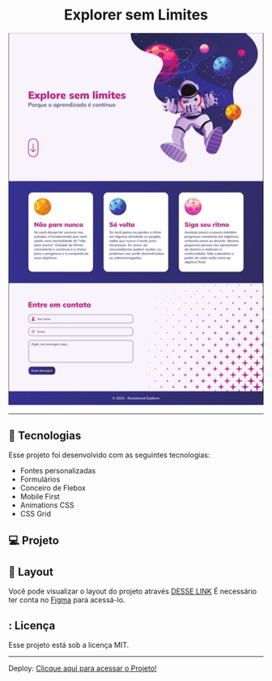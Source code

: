 <h1 align="center"> Explorer sem Limites </h1>

<p align="center">
  <img alt="imagem" src=./assets/Capa.jpg>
</p>

---

## 🚀 Tecnologias

Esse projeto foi desenvolvido com as seguintes tecnologias:

- Fontes personalizadas
- Formulários
- Conceiro de Flebox
- Mobile First
- Animations CSS
- CSS Grid

## 💻 Projeto

## 🔖 Layout

Você pode visualizar o layout do projeto através [DESSE LINK](https://www.figma.com/file/563kgHMxsEy17nCdTJI6JC/Explore-sem-limites?type=design&node-id=158-678&t=hSLVvkT9hUBPVFtR-0) É necessário ter conta no [Figma](https://figma.com) para acessá-lo.

## : Licença

Esse projeto está sob a licença MIT.

---

Deploy:
[Clicque aqui para acessar o Projeto!](https://caetanosbr.github.io/ExplorerSemLimites/)
